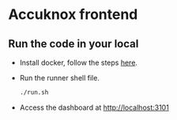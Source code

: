 # Accuknox frontend

## Run the code in your local


+ Install docker, follow the steps [here](https://docs.docker.com/get-started/get-docker/).

+ Run the runner shell file.

    ```bash 
    ./run.sh
    ```

+ Access the dashboard at [http://localhost:3101](http://localhost:3101)